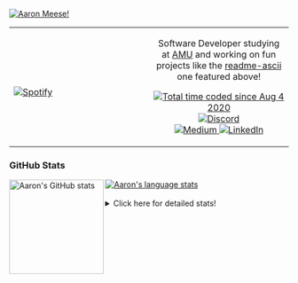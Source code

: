 [![Aaron Meese!](https://user-images.githubusercontent.com/17814535/88975338-a2aabf00-d27f-11ea-963f-8a19608716b4.png)](https://github.com/ajmeese7/readme-ascii "README ASCII")

<!-- Modified from project here: https://github.com/novatorem/novatorem -->
<table width="100%"> 
  <tr>
  <td width="50%">
      
&nbsp; <br> [![Spotify](https://ajmeese7.vercel.app/api/spotify)](https://open.spotify.com/user/ajmeese)

  </td>
  <td width="50%">
    <p align="center">
    Software Developer studying at <a href="https://www.amu.apus.edu/">AMU</a> and working on fun 
    projects like the <a href="https://github.com/ajmeese7/readme-ascii">readme-ascii</a> one featured above!
    </p>
    <p align="center">
      <a href="https://wakatime.com/@f726891d-3b02-46cd-9b60-e8c59f9e2b14">
        <img src="https://wakatime.com/badge/user/f726891d-3b02-46cd-9b60-e8c59f9e2b14.svg" alt="Total time coded since Aug 4 2020" title="WakaTime" />
      </a>
      <a href="http://link.aaronmeese.com/discord">
        <img src="https://img.shields.io/badge/discord-ajmeese7%234835-369?style=flat-square&logo=discord&logoColor=white&color=purple" alt="Discord" title="Discord">
      </a>
      <br />
      <a href="https://link.aaronmeese.com/medium">
        <img src="https://img.shields.io/badge/medium-ajmeese7-1DB954?style=flat-square&logo=medium&logoColor=white" alt="Medium" title="Medium">
      </a>
      <a href="https://link.aaronmeese.com/linkedin">
        <img src="https://img.shields.io/badge/linkedIn-aaronmeese-1DB954?style=flat-square&logo=linkedin&logoColor=white&color=blue" alt="LinkedIn" title="LinkedIn">
      </a>
    </p>
  </td>

</table>

[//]: <> (The `&nbsp;` is to have Aphelion take up more space)

### GitHub Stats ###

<a href="https://profile-summary-for-github.com/user/ajmeese7">
  <img align="left" height="170px" src="https://github-readme-stats.vercel.app/api?username=ajmeese7&show_icons=true&line_height=27&count_private=true" alt="Aaron's GitHub stats"/>
  <img src="https://github-readme-stats.vercel.app/api/top-langs/?username=ajmeese7&hide_langs_below=5&layout=compact" alt="Aaron's language stats"/>
</a>

<br />
<br />
<details>
<summary>Click here for detailed stats!</summary>

### :zap: Recent Activity
<!--START_SECTION:activity-->
1. ❗️ Closed issue [#661](https://github.com/motdotla/dotenv/issues/661) in [motdotla/dotenv](https://github.com/motdotla/dotenv)
2. 🗣 Commented on [#661](https://github.com/motdotla/dotenv/issues/661) in [motdotla/dotenv](https://github.com/motdotla/dotenv)
3. ❗️ Opened issue [#661](https://github.com/motdotla/dotenv/issues/661) in [motdotla/dotenv](https://github.com/motdotla/dotenv)
4. ❗️ Opened issue [#15](https://github.com/meese-enterprises/website/issues/15) in [meese-enterprises/website](https://github.com/meese-enterprises/website)
5. 🗣 Commented on [#2](https://github.com/Oseid/TWTBOOM/issues/2) in [Oseid/TWTBOOM](https://github.com/Oseid/TWTBOOM)
<!--END_SECTION:activity-->

### 🧐 Waka Stats
<!--START_SECTION:waka-->
![Code Time](http://img.shields.io/badge/Code%20Time-1%2C089%20hrs%2037%20mins-blue)

**🐱 My GitHub Data** 

> 🏆 877 Contributions in the Year 2022
 > 
> 📦 204.6 kB Used in GitHub's Storage 
 > 
> 💼 Opted to Hire
 > 
> 📜 82 Public Repositories 
 > 
> 🔑 29 Private Repositories  
 > 
**I'm an Early 🐤** 

```text
🌞 Morning    183 commits    █████░░░░░░░░░░░░░░░░░░░░   21.21% 
🌆 Daytime    328 commits    █████████░░░░░░░░░░░░░░░░   38.01% 
🌃 Evening    341 commits    ██████████░░░░░░░░░░░░░░░   39.51% 
🌙 Night      11 commits     ░░░░░░░░░░░░░░░░░░░░░░░░░   1.27%

```
📅 **I'm Most Productive on Sunday** 

```text
Monday       121 commits    ███░░░░░░░░░░░░░░░░░░░░░░   14.02% 
Tuesday      129 commits    ███░░░░░░░░░░░░░░░░░░░░░░   14.95% 
Wednesday    106 commits    ███░░░░░░░░░░░░░░░░░░░░░░   12.28% 
Thursday     112 commits    ███░░░░░░░░░░░░░░░░░░░░░░   12.98% 
Friday       90 commits     ██░░░░░░░░░░░░░░░░░░░░░░░   10.43% 
Saturday     133 commits    ███░░░░░░░░░░░░░░░░░░░░░░   15.41% 
Sunday       172 commits    █████░░░░░░░░░░░░░░░░░░░░   19.93%

```


📊 **This Week I Spent My Time On** 

```text
⌚︎ Time Zone: America/New_York

💬 Programming Languages: 
Markdown                 4 hrs 2 mins        ██████░░░░░░░░░░░░░░░░░░░   24.21% 
JavaScript               3 hrs 46 mins       █████░░░░░░░░░░░░░░░░░░░░   22.61% 
Bash                     2 hrs 54 mins       ████░░░░░░░░░░░░░░░░░░░░░   17.43% 
Python                   1 hr 58 mins        ███░░░░░░░░░░░░░░░░░░░░░░   11.82% 
YAML                     1 hr 41 mins        ██░░░░░░░░░░░░░░░░░░░░░░░   10.17%

🐱‍💻 Projects: 
aaronmeese.com           5 hrs 22 mins       ████████░░░░░░░░░░░░░░░░░   32.24% 
modernreforms.org        2 hrs 50 mins       ████░░░░░░░░░░░░░░░░░░░░░   17.07% 
pixray-guide             2 hrs 42 mins       ████░░░░░░░░░░░░░░░░░░░░░   16.27% 
vault                    1 hr 30 mins        ██░░░░░░░░░░░░░░░░░░░░░░░   9.1% 
zork                     1 hr 1 min          █░░░░░░░░░░░░░░░░░░░░░░░░   6.11%

```

**I Mostly Code in JavaScript** 

```text
JavaScript               32 repos            ████████████░░░░░░░░░░░░░   49.23% 
HTML                     9 repos             ███░░░░░░░░░░░░░░░░░░░░░░   13.85% 
Python                   5 repos             ██░░░░░░░░░░░░░░░░░░░░░░░   7.69% 
Java                     4 repos             █░░░░░░░░░░░░░░░░░░░░░░░░   6.15% 
CSS                      3 repos             █░░░░░░░░░░░░░░░░░░░░░░░░   4.62%

```



 Last Updated on 23/06/2022 00:06:26 UTC
<!--END_SECTION:waka-->
</details>
